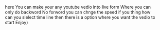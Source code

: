 here You can make your any youtube vedio into live form 
Where you can only do backword No forword
you can chnge the speed
if you thing how can you slelect time line then there is a option where you want the vedio to start 
Enjoy)

